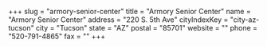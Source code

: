 +++
slug = "armory-senior-center"
title = "Armory Senior Center"
name = "Armory Senior Center"
address = "220 S. 5th Ave"
cityIndexKey = "city-az-tucson"
city = "Tucson"
state = "AZ"
postal = "85701"
website = ""
phone = "520-791-4865"
fax = ""
+++
